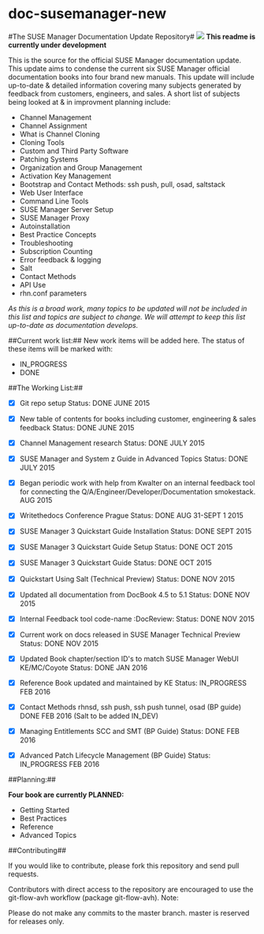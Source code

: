# doc-susemanager-new

#The SUSE Manager Documentation Update Repository#
![](http://i560.photobucket.com/albums/ss45/joecayouette/docuimage_2.png)
**This readme is currently under development**

This is the source for the official SUSE Manager documentation update.
This update aims to condense the current six SUSE Manager official documentation books into four brand new manuals. This update will include up-to-date & detailed information covering many subjects generated by feedback from customers, engineers, and sales. A short list of subjects being looked at & in improvment planning include:

* Channel Management
* Channel Assignment
* What is Channel Cloning 
* Cloning Tools
* Custom and Third Party Software
* Patching Systems
* Organization and Group Management
* Activation Key Management
* Bootstrap and Contact Methods: ssh push, pull, osad, saltstack
* Web User Interface
* Command Line Tools
* SUSE Manager Server Setup
* SUSE Manager Proxy
* Autoinstallation
* Best Practice Concepts
* Troubleshooting
* Subscription Counting
* Error feedback & logging
* Salt
* Contact Methods
* API Use
* rhn.conf parameters




*As this is a broad work, many topics to be updated will not be included in this list and topics are subject to change. We will attempt to keep this list up-to-date as documentation develops.*
 
##Current work list:##
New work items will be added here. The status of these items will be marked with:

* IN_PROGRESS
* DONE

##The Working List:##

- [x] Git repo setup Status: DONE JUNE 2015
- [x] New table of contents for books including customer, engineering & sales feedback Status: DONE JUNE 2015
- [x] Channel Management research Status: DONE JULY 2015
- [x] SUSE Manager and System z Guide in Advanced Topics Status: DONE JULY 2015
- [x] Began periodic work with help from Kwalter on an internal feedback tool for connecting the                                     Q/A/Engineer/Developer/Documentation smokestack. AUG 2015
- [x] Writethedocs Conference Prague Status: DONE AUG 31-SEPT 1 2015
- [x] SUSE Manager 3 Quickstart Guide Installation Status: DONE SEPT 2015
- [x] SUSE Manager 3 Quickstart Guide Setup Status: DONE OCT 2015
- [x] SUSE Manager 3 Quickstart Guide Status: DONE OCT 2015
- [x] Quickstart Using Salt (Technical Preview) Status: DONE NOV 2015
- [x] Updated all documentation from DocBook 4.5 to 5.1 Status: DONE NOV 2015
- [x] Internal Feedback tool code-name :DocReview:  Status: DONE NOV 2015
- [x] Current work on docs released in SUSE Manager Technical Preview Status: DONE NOV 2015
- [x] Updated Book chapter/section ID's to match SUSE Manager WebUI KE/MC/Coyote Status: DONE JAN 2016
- [x] Reference Book updated and maintained by KE Status: IN_PROGRESS FEB 2016
- [x] Contact Methods rhnsd, ssh push, ssh push tunnel, osad (BP guide) DONE FEB 2016 
      (Salt to be added IN_DEV)
- [x] Managing Entitlements SCC and SMT (BP Guide) Status: DONE FEB 2016
- [x] Advanced Patch Lifecycle Management (BP Guide) Status: IN_PROGRESS FEB 2016


##Planning:##

**Four book are currently PLANNED:**
* Getting Started
* Best Practices
* Reference
* Advanced Topics




##Contributing##

If you would like to contribute, please fork this repository and send pull requests.

Contributors with direct access to the repository are encouraged to use the git-flow-avh workflow (package git-flow-avh).
Note:
	
Please do not make any commits to the master branch. master is reserved for releases only. 
